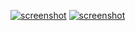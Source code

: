 [![screenshot](https://i.imgur.com/KjpIr46.jpg)](#dharmabot-v701-stripped)
[![screenshot](https://ec2-54-241-15-193.us-west-1.compute.amazonaws.com:8080/DharmaBot.png)](#dharmabot-v701-stripped)
